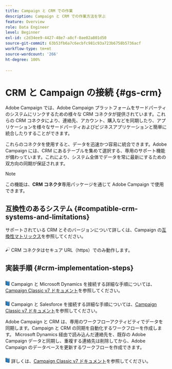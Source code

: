 ```yaml
---
title: Campaign と CRM での作業
description: Campaign と CRM での作業方法を学ぶ
feature: Overview
role: Data Engineer
level: Beginner
exl-id: c2d34ee9-4427-48e7-a8cf-0ae02a801d50
source-git-commit: 63b53fb6a7c6ecbfc981c93a723b6758b5736acf
workflow-type: tm+mt
source-wordcount: '266'
ht-degree: 100%

---
```


# CRM と Campaign の接続 {#gs-crm}

Adobe Campaign では、Adobe Campaign プラットフォームをサードパーティのシステムにリンクするための様々な CRM コネクタが提供されています。これらの CRM コネクタにより、連絡先、アカウント、購入などを同期したり、アプリケーションを様々なサードパーティおよびビジネスアプリケーションと簡単に統合したりすることができます。

これらのコネクタを使用すると、データを迅速かつ容易に統合できます。Adobe Campaign には、CRM にあるテーブルを集めて選択する、専用のサポート機能が備わっています。これにより、システム全体でデータを常に最新にするための双方向の同期が保証されます。

>[!NOTE]
>
>この機能は、**CRM コネクタ**&#x200B;専用パッケージを通じて Adobe Campaign で使用できます。

## 互換性のあるシステム {#compatible-crm-systems-and-limitations}

サポートされている CRM とそのバージョンについて詳しくは、Campaign の[互換性マトリックス](../start/compatibility-matrix.md)を参照してください。

![](../assets/do-not-localize/speech.png) CRM コネクタはセキュア URL（https）でのみ動作します。

## 実装手順 {#crm-implementation-steps}

![](../assets/do-not-localize/book.png) Campaign と Microsoft Dynamics を接続する詳細な手順については、[Campaign Classic v7 ドキュメント](https://experienceleague.adobe.com/docs/campaign-classic/using/getting-started/connectors/crm-connectors/crm-ms-dynamics.html?lang=ja#microsoft-dynamics-implementation-steps)を参照してください。

![](../assets/do-not-localize/book.png) Campaign と Salesforce を接続する詳細な手順については、[Campaign Classic v7 ドキュメント](https://experienceleague.adobe.com/docs/campaign-classic/using/getting-started/connectors/crm-connectors/crm-sfdc.html?lang=ja#getting-started)を参照してください。


Adobe Campaign と CRM は、専用のワークフローアクティビティでデータを同期します。Campaign と CRM の同期を自動化するワークフローを作成します。 Microsoft Dynamics 経由で読み込んだ連絡先を、既存の Adobe Campaign データと同期し、重複する連絡先は削除してから、Adobe Campaign のデータベースを更新するワークフローを作成できます。

![](../assets/do-not-localize/book.png) 詳しくは、[Campaign Classic v7 ドキュメント](https://experienceleague.adobe.com/docs/campaign-classic/using/getting-started/connectors/crm-connectors/crm-data-sync.html?lang=ja#getting-started)を参照してください。
